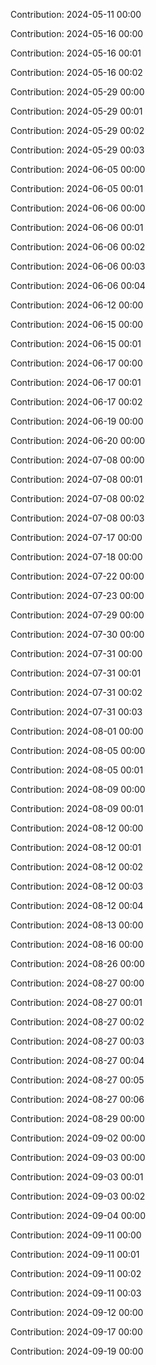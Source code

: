 Contribution: 2024-05-11 00:00

Contribution: 2024-05-16 00:00

Contribution: 2024-05-16 00:01

Contribution: 2024-05-16 00:02

Contribution: 2024-05-29 00:00

Contribution: 2024-05-29 00:01

Contribution: 2024-05-29 00:02

Contribution: 2024-05-29 00:03

Contribution: 2024-06-05 00:00

Contribution: 2024-06-05 00:01

Contribution: 2024-06-06 00:00

Contribution: 2024-06-06 00:01

Contribution: 2024-06-06 00:02

Contribution: 2024-06-06 00:03

Contribution: 2024-06-06 00:04

Contribution: 2024-06-12 00:00

Contribution: 2024-06-15 00:00

Contribution: 2024-06-15 00:01

Contribution: 2024-06-17 00:00

Contribution: 2024-06-17 00:01

Contribution: 2024-06-17 00:02

Contribution: 2024-06-19 00:00

Contribution: 2024-06-20 00:00

Contribution: 2024-07-08 00:00

Contribution: 2024-07-08 00:01

Contribution: 2024-07-08 00:02

Contribution: 2024-07-08 00:03

Contribution: 2024-07-17 00:00

Contribution: 2024-07-18 00:00

Contribution: 2024-07-22 00:00

Contribution: 2024-07-23 00:00

Contribution: 2024-07-29 00:00

Contribution: 2024-07-30 00:00

Contribution: 2024-07-31 00:00

Contribution: 2024-07-31 00:01

Contribution: 2024-07-31 00:02

Contribution: 2024-07-31 00:03

Contribution: 2024-08-01 00:00

Contribution: 2024-08-05 00:00

Contribution: 2024-08-05 00:01

Contribution: 2024-08-09 00:00

Contribution: 2024-08-09 00:01

Contribution: 2024-08-12 00:00

Contribution: 2024-08-12 00:01

Contribution: 2024-08-12 00:02

Contribution: 2024-08-12 00:03

Contribution: 2024-08-12 00:04

Contribution: 2024-08-13 00:00

Contribution: 2024-08-16 00:00

Contribution: 2024-08-26 00:00

Contribution: 2024-08-27 00:00

Contribution: 2024-08-27 00:01

Contribution: 2024-08-27 00:02

Contribution: 2024-08-27 00:03

Contribution: 2024-08-27 00:04

Contribution: 2024-08-27 00:05

Contribution: 2024-08-27 00:06

Contribution: 2024-08-29 00:00

Contribution: 2024-09-02 00:00

Contribution: 2024-09-03 00:00

Contribution: 2024-09-03 00:01

Contribution: 2024-09-03 00:02

Contribution: 2024-09-04 00:00

Contribution: 2024-09-11 00:00

Contribution: 2024-09-11 00:01

Contribution: 2024-09-11 00:02

Contribution: 2024-09-11 00:03

Contribution: 2024-09-12 00:00

Contribution: 2024-09-17 00:00

Contribution: 2024-09-19 00:00

